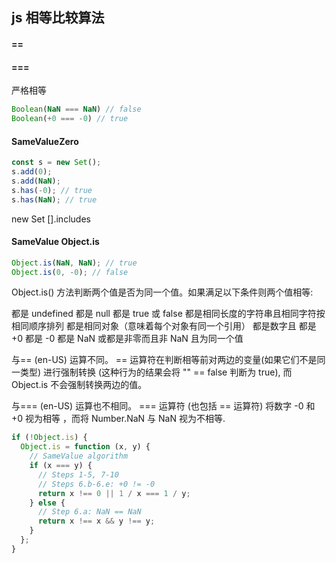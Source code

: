 ## js 相等比较算法

#### ==
[](../ES5/==.md)

#### ===
严格相等
```js
Boolean(NaN === NaN) // false
Boolean(+0 === -0) // true
```

#### SameValueZero

```js
const s = new Set();
s.add(0);
s.add(NaN);
s.has(-0); // true
s.has(NaN); // true
```

new Set
[].includes

#### SameValue Object.is

```js
Object.is(NaN, NaN); // true
Object.is(0, -0); // false
```

Object.is() 方法判断两个值是否为同一个值。如果满足以下条件则两个值相等:

都是 undefined
都是 null
都是 true 或 false
都是相同长度的字符串且相同字符按相同顺序排列
都是相同对象（意味着每个对象有同一个引用）
都是数字且
都是 +0
都是 -0
都是 NaN
或都是非零而且非 NaN 且为同一个值

与== (en-US) 运算不同。 == 运算符在判断相等前对两边的变量(如果它们不是同一类型) 进行强制转换 (这种行为的结果会将 "" == false 判断为 true), 而 Object.is 不会强制转换两边的值。

与=== (en-US) 运算也不相同。 === 运算符 (也包括 == 运算符) 将数字 -0 和 +0 视为相等 ，而将 Number.NaN 与 NaN 视为不相等.

```js
if (!Object.is) {
  Object.is = function (x, y) {
    // SameValue algorithm
    if (x === y) {
      // Steps 1-5, 7-10
      // Steps 6.b-6.e: +0 != -0
      return x !== 0 || 1 / x === 1 / y;
    } else {
      // Step 6.a: NaN == NaN
      return x !== x && y !== y;
    }
  };
}
```
